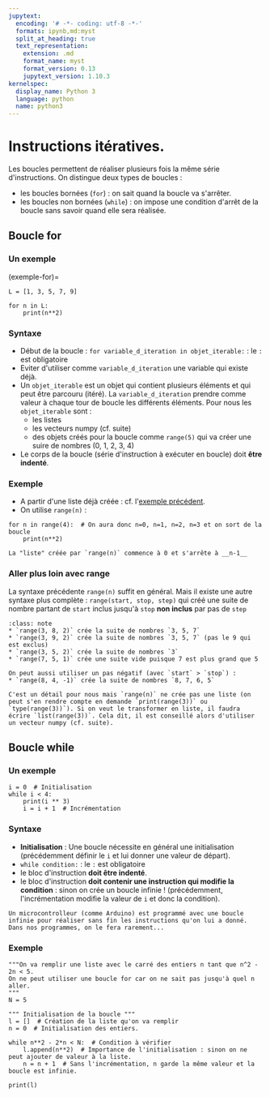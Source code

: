 ```yaml
---
jupytext:
  encoding: '# -*- coding: utf-8 -*-'
  formats: ipynb,md:myst
  split_at_heading: true
  text_representation:
    extension: .md
    format_name: myst
    format_version: 0.13
    jupytext_version: 1.10.3
kernelspec:
  display_name: Python 3
  language: python
  name: python3
---
```


# Instructions itératives.
Les boucles permettent de réaliser plusieurs fois la même série d'instructions. On distingue deux types de boucles :
* les boucles bornées (`for`) : on sait quand la boucle va s'arrêter.
* les boucles non bornées (`while`) : on impose une condition d'arrêt de la boucle sans savoir quand elle sera réalisée.

## Boucle for

### Un exemple 

(exemple-for)=
```{code-cell}
L = [1, 3, 5, 7, 9]

for n in L:
	print(n**2)
```

### Syntaxe
* Début de la boucle : `for variable_d_iteration in objet_iterable:` : le `:` est obligatoire
* Eviter d'utiliser comme `variable_d_iteration` une variable qui existe déjà.
* Un `objet_iterable` est un objet qui contient plusieurs éléments et qui peut être parcouru (itéré). La `variable_d_iteration` prendre comme valeur à chaque tour de boucle les différents éléments. Pour nous les `objet_iterable` sont :
    * les listes
    * les vecteurs numpy (cf. suite)
    * des objets créés pour la boucle comme `range(5)` qui va créer une suire de nombres (0, 1, 2, 3, 4)
* Le corps de la boucle (série d'instruction à exécuter en boucle) doit __être indenté__.

### Exemple
* A partir d'une liste déjà créée : cf. l'[exemple précédent](exemple-for).
* On utilise `range(n)` :

```{code-cell}
for n in range(4):  # On aura donc n=0, n=1, n=2, n=3 et on sort de la boucle
	print(n**2)
```

```{important}
La "liste" créée par `range(n)` commence à 0 et s'arrête à __n-1__
```

### Aller plus loin avec range
La syntaxe précédente `range(n)` suffit en général. Mais il existe une autre syntaxe plus complète : `range(start, stop, step)` qui créé une suite de nombre partant de `start` inclus jusqu'à `stop` __non inclus__ par pas de `step`

````{admonition} Exemples
:class: note
* `range(3, 8, 2)` crée la suite de nombres `3, 5, 7`
* `range(3, 9, 2)` crée la suite de nombres `3, 5, 7` (pas le 9 qui est exclus)
* `range(3, 5, 2)` crée la suite de nombres `3`
* `range(7, 5, 1)` crée une suite vide puisque 7 est plus grand que 5

On peut aussi utiliser un pas négatif (avec `start` > `stop`) :
* `range(8, 4, -1)` crée la suite de nombres `8, 7, 6, 5`
````

```{margin}
C'est un détail pour nous mais `range(n)` ne crée pas une liste (on peut s'en rendre compte en demande `print(range(3))` ou `type(range(3))`). Si on veut le transformer en liste, il faudra écrire `list(range(3))`. Cela dit, il est conseillé alors d'utiliser un vecteur numpy (cf. suite).

```

## Boucle while
### Un exemple
```{code-cell}
i = 0  # Initialisation
while i < 4:
	print(i ** 3)
	i = i + 1  # Incrémentation
```

### Syntaxe
* __Initialisation__ : Une boucle nécessite en général une initialisation (précédemment définir le `i` et lui donner une valeur de départ).
* `while condition:` : le `:` est obligatoire
* le bloc d'instruction __doit être indenté__.
* le bloc d'instruction __doit contenir une instruction qui modifie la condition__ : sinon on crée un boucle infinie ! (précédemment, l'incrémentation modifie la valeur de `i` et donc la condition).

```{margin}
Un microcontrolleur (comme Arduino) est programmé avec une boucle infinie pour réaliser sans fin les instructions qu'on lui a donné. Dans nos programmes, on le fera rarement...
```

### Exemple
```{code-cell}
"""On va remplir une liste avec le carré des entiers n tant que n^2 - 2n < 5.
On ne peut utiliser une boucle for car on ne sait pas jusqu'à quel n aller.
"""
N = 5

""" Initialisation de la boucle """
l = []  # Création de la liste qu'on va remplir
n = 0  # Initialisation des entiers.

while n**2 - 2*n < N:  # Condition à vérifier
	l.append(n**2)  # Importance de l'initialisation : sinon on ne peut ajouter de valeur à la liste.
	n = n + 1  # Sans l'incrémentation, n garde la même valeur et la boucle est infinie.

print(l)
```

